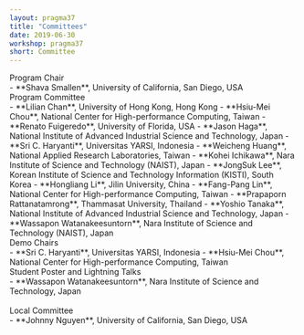 ```yaml
---
layout: pragma37
title: "Committees"
date: 2019-06-30
workshop: pragma37
short: Committee
---
```


<div class="border37">Program Chair</div>
- **Shava Smallen**, University of California, San Diego, USA

<br>

<div class="border37">Program Committee</div>
- **Lilian Chan**, University of Hong Kong, Hong Kong
- **Hsiu-Mei Chou**, National Center for High-performance Computing, Taiwan
- **Renato Fuigeredo**, University of Florida, USA
- **Jason Haga**, National Institute of Advanced Industrial Science and Technology, Japan
- **Sri C. Haryanti**, Universitas YARSI, Indonesia
- **Weicheng Huang**, National Applied Research Laboratories, Taiwan
- **Kohei Ichikawa**, Nara Institute of Science and Technology (NAIST), Japan
- **JongSuk Lee**, Korean Institute of Science and Technology Information (KISTI), South Korea
- **Hongliang Li**, Jilin University, China
- **Fang-Pang Lin**, National Center for High-performance Computing, Taiwan
- **Prapaporn Rattanatamrong**, Thammasat University, Thailand
- **Yoshio Tanaka**, National Institute of Advanced Industrial Science and Technology, Japan
- **Wassapon Watanakeesuntorn**, Nara Institute of Science and Technology (NAIST), Japan 

<br>

<div class="border37">Demo Chairs</div>
- **Sri C. Haryanti**, Universitas YARSI, Indonesia
- **Hsiu-Mei Chou**, National Center for High-performance Computing, Taiwan

<br>

<div class="border37">Student Poster and Lightning Talks</div>
- **Wassapon Watanakeesuntorn**, Nara Institute of Science and Technology, Japan
<br><br>

<div class="border37">Local Committee</div>
- **Johnny Nguyen**, University of California, San Diego, USA
